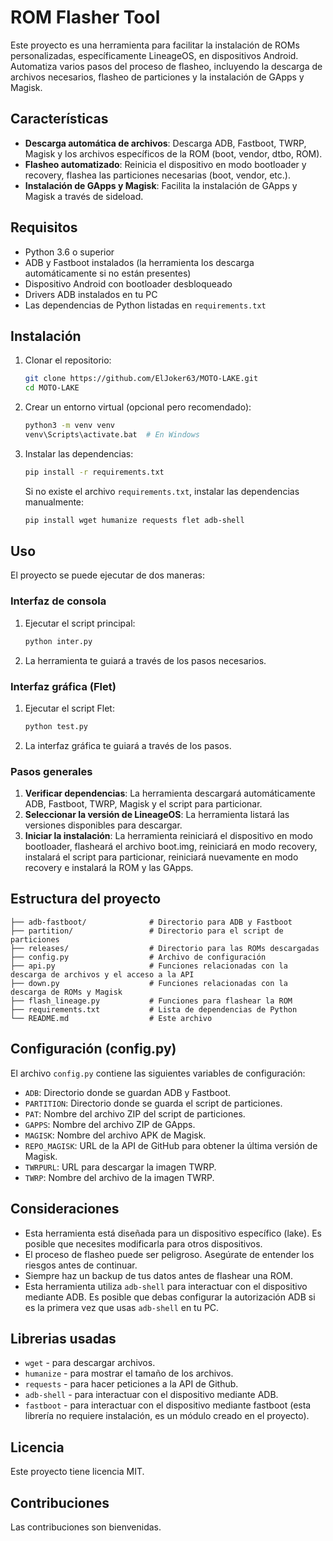 # ROM Flasher Tool

Este proyecto es una herramienta para facilitar la instalación de ROMs personalizadas, específicamente LineageOS, en dispositivos Android. Automatiza varios pasos del proceso de flasheo, incluyendo la descarga de archivos necesarios, flasheo de particiones y la instalación de GApps y Magisk.

## Características

*   **Descarga automática de archivos**: Descarga ADB, Fastboot, TWRP, Magisk y los archivos específicos de la ROM (boot, vendor, dtbo, ROM).
*   **Flasheo automatizado**: Reinicia el dispositivo en modo bootloader y recovery, flashea las particiones necesarias (boot, vendor, etc.).
*   **Instalación de GApps y Magisk**: Facilita la instalación de GApps y Magisk a través de sideload.

## Requisitos

*   Python 3.6 o superior
*   ADB y Fastboot instalados (la herramienta los descarga automáticamente si no están presentes)
*   Dispositivo Android con bootloader desbloqueado
*   Drivers ADB instalados en tu PC
*   Las dependencias de Python listadas en `requirements.txt`

## Instalación

1.  Clonar el repositorio:

    ```bash
    git clone https://github.com/ElJoker63/MOTO-LAKE.git
    cd MOTO-LAKE
    ```

2.  Crear un entorno virtual (opcional pero recomendado):

    ```bash
    python3 -m venv venv
    venv\Scripts\activate.bat  # En Windows
    ```

3.  Instalar las dependencias:

    ```bash
    pip install -r requirements.txt
    ```
    Si no existe el archivo `requirements.txt`, instalar las dependencias manualmente:
    ```bash
    pip install wget humanize requests flet adb-shell
    ```

## Uso

El proyecto se puede ejecutar de dos maneras:

### Interfaz de consola

1. Ejecutar el script principal:
    ```bash
    python inter.py
    ```
2.  La herramienta te guiará a través de los pasos necesarios.

### Interfaz gráfica (Flet)

1. Ejecutar el script Flet:

    ```bash
    python test.py
    ```

2.  La interfaz gráfica te guiará a través de los pasos.

### Pasos generales

1.  **Verificar dependencias**: La herramienta descargará automáticamente ADB, Fastboot, TWRP, Magisk y el script para particionar.
2.  **Seleccionar la versión de LineageOS**: La herramienta listará las versiones disponibles para descargar.
3.  **Iniciar la instalación**: La herramienta reiniciará el dispositivo en modo bootloader, flasheará el archivo boot.img, reiniciará en modo recovery, instalará el script para particionar, reiniciará nuevamente en modo recovery e instalará la ROM y las GApps.

## Estructura del proyecto

```
├── adb-fastboot/              # Directorio para ADB y Fastboot
├── partition/                 # Directorio para el script de particiones
├── releases/                  # Directorio para las ROMs descargadas
├── config.py                  # Archivo de configuración
├── api.py                     # Funciones relacionadas con la descarga de archivos y el acceso a la API
├── down.py                    # Funciones relacionadas con la descarga de ROMs y Magisk
├── flash_lineage.py           # Funciones para flashear la ROM
├── requirements.txt           # Lista de dependencias de Python
└── README.md                  # Este archivo
```

## Configuración (config.py)

El archivo `config.py` contiene las siguientes variables de configuración:

*   `ADB`: Directorio donde se guardan ADB y Fastboot.
*   `PARTITION`: Directorio donde se guarda el script de particiones.
*   `PAT`: Nombre del archivo ZIP del script de particiones.
*   `GAPPS`: Nombre del archivo ZIP de GApps.
*   `MAGISK`: Nombre del archivo APK de Magisk.
*   `REPO_MAGISK`: URL de la API de GitHub para obtener la última versión de Magisk.
*   `TWRPURL`: URL para descargar la imagen TWRP.
*   `TWRP`: Nombre del archivo de la imagen TWRP.

## Consideraciones

*   Esta herramienta está diseñada para un dispositivo específico (lake). Es posible que necesites modificarla para otros dispositivos.
*   El proceso de flasheo puede ser peligroso. Asegúrate de entender los riesgos antes de continuar.
*   Siempre haz un backup de tus datos antes de flashear una ROM.
*   Esta herramienta utiliza `adb-shell` para interactuar con el dispositivo mediante ADB. Es posible que debas configurar la autorización ADB si es la primera vez que usas `adb-shell` en tu PC.

## Librerias usadas
*   `wget` - para descargar archivos.
*   `humanize` - para mostrar el tamaño de los archivos.
*   `requests` - para hacer peticiones a la API de Github.
*   `adb-shell` - para interactuar con el dispositivo mediante ADB.
*   `fastboot` - para interactuar con el dispositivo mediante fastboot (esta librería no requiere instalación, es un módulo creado en el proyecto).

## Licencia

Este proyecto tiene licencia MIT.

## Contribuciones

Las contribuciones son bienvenidas.

```